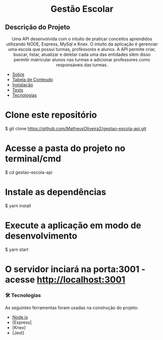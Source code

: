 <h1 align="center">Gestão Escolar</h1>

## Descrição do Projeto
<p align="center">Uma API desenvolvida com o intuito de praticar conceitos aprendidos utilizando NODE, Express, MySql e Knex. O intuito da aplicação é gerenciar uma escola que possui turmas, professores e alunos. A API permite criar, buscar, listar, atualizar e deletar cada uma das entidades slém disso permitir matricular alunos nas turmas e adicionar professores como responsáveis das turmas.</p>

<!--ts-->
   * [Sobre](#Sobre)
   * [Tabela de Conteudo](#tabela-de-conteudo)
   * [Instalação](#instalacao)
   * [Tests](#testes)
   * [Tecnologias](#tecnologias)
<!--te-->

# Clone este repositório
$ git clone <https://github.com/MatheusOliveira2/gestao-escola-api.git>

# Acesse a pasta do projeto no terminal/cmd
$ cd gestao-escola-api

# Instale as dependências
$ yarn install

# Execute a aplicação em modo de desenvolvimento
$ yarn start

# O servidor inciará na porta:3001 - acesse <http://localhost:3001> 

### 🛠 Tecnologias

As seguintes ferramentas foram usadas na construção do projeto:

- [Node.js](https://nodejs.org/en/)
- [Express]
- [Knex]
- [Jest]
